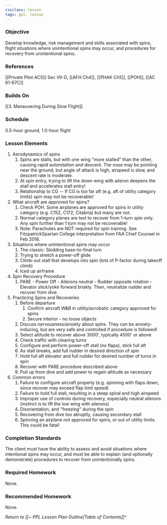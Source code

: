 ```yaml
---
cssclass: lesson
tags: ppl, lesson
---
```

### Objective
Develop knowledge, risk management and skills associated with spins, flight situations where unintentional spins may occur, and procedures for recovery from unintentional spins.

### References
[[Private Pilot ACS]] Sec VII-D, [[AFH Ch4]], [[PHAK Ch5]], [[POH]], [[AC 61-67C]]

### Builds On
[[3. Maneuvering During Slow Flight]]

### Schedule
0.5-hour ground, 1.0-hour flight

### Lesson Elements 
1. Aerodynamics of spins
	1. Spins are stalls, but with one wing "more stalled" than the other, causing rapid autorotation and descent. The nose may be pointing near the ground, but angle of attack is high, airspeed is slow, and descent rate is moderate.
	2. At spin entry, trying to lift the down wing with aileron deepens the stall and accelerates stall entry!
	3. Relationship to CG -- If CG is too far aft (e.g. aft of utility category limits) spin may not be recoverable!
2. What aircraft are approved for spins?
	1. Check POH. Some airplanes are approved for spins in utility category (e.g. C152, C172, Citabria) but many are not.
	2. Normal category planes are test to recover from 1-turn spin only. Any spin further than 1 turn may not be recoverable!
	3. Note: Parachutes are NOT required for spin training. See FitzpatrickSpartan College interpretation from FAA Chief Counsel in Feb 2018.
3. Situations where unintentional spins may occur
	1. The classic: Skidding base-to-final turn
	2. Trying to stretch a power-off glide
	3. Climb-out stall that develops into spin (lots of P-factor during takeoff climb)
	4. Iced up airframe
4. Spin Recovery Procedure
	1. PARE - Power Off - Ailerons neutral - Rudder opposite rotation - Elevator stick/yoke forward briskly. Then, neutralize rudder and recover from dive.
5. Practicing Spins and Recoveries
	1. Before departure
		1. Confirm aircraft W&B in utility/acrobatic category approved for spins
		2. Secure interior - no loose objects
	2. Discuss nervousness/anxiety about spins. They can be anxiety-inducing, but are very safe and controlled if procedure is followed!
	3. Select altitude to recover above 3000', typically 4500' or above
	4. Check traffic with clearing turns
	5. Configure and perform power-off stall (no flaps), stick full aft
	6. As stall breaks, add full rudder in desired direction of spin
	7. Hold full aft elevator and full rudder for desired number of turns in spin
	8. Recover with PARE procedure described above
	9. Pull up from dive and add power to regain altitude as necessary
6. Common errors
	1. Failure to configure aircraft properly (e.g. spinning with flaps down, since recover may exceed flap limit speed)
	2. Failure to hold full stall, resulting in a steep spiral and high airspeed
	3. Improper use of controls during recovery, especially neutral ailerons (instinct is to lift the low wing with ailerons)
	4. Disorientation, and "freezing" during the spin
	5. Recovering from dive too abruptly, causing secondary stall
	6. Spinning an airplane not approved for spins, or out of utility limits. This could be fatal!

### Completion Standards
The client must have the ability to assess and avoid situations where intentional spins may occur, and must be able to explain (and optionally demonstrate) procedures to recover from unintentionally spins.

### Required Homework
 None. 

### Recommended Homework
None. 

*Return to [[~ PPL Lesson Plan Outline|Table of Contents]]^*